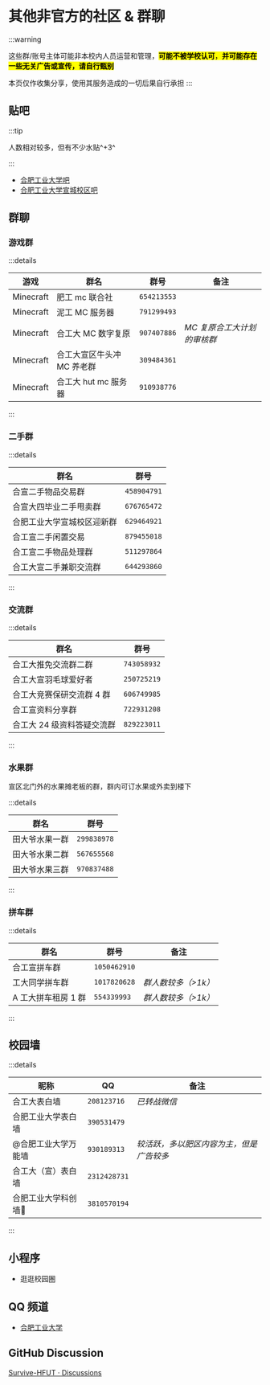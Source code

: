 # 其他非官方的社区 & 群聊

:::warning

这些群/账号主体可能非本校内人员运营和管理，<mark>**可能不被学校认可**，**并可能存在一些无关广告或宣传，请自行甄别**</mark>

本页仅作收集分享，使用其服务造成的一切后果自行承担
:::

## 贴吧

:::tip

人数相对较多，但有不少水贴^+3^

:::

- [合肥工业大学吧](https://tieba.baidu.com/f?kw=%E5%90%88%E8%82%A5%E5%B7%A5%E4%B8%9A%E5%A4%A7%E5%AD%A6&ie=utf-8)
- [合肥工业大学宣城校区吧](https://tieba.baidu.com/f?kw=%E5%90%88%E8%82%A5%E5%B7%A5%E4%B8%9A%E5%A4%A7%E5%AD%A6%E5%AE%A3%E5%9F%8E%E6%A0%A1%E5%8C%BA&fr=index)

## 群聊

### 游戏群

:::details

| 游戏      | 群名                       | 群号        | 备注                        |
| --------- | -------------------------- | ----------- | --------------------------- |
| Minecraft | 肥工 mc 联合社             | `654213553` |                             |
| Minecraft | 泥工 MC 服务器             | `791299493` |                             |
| Minecraft | 合工大 MC 数字复原         | `907407886` | _MC 复原合工大计划的审核群_ |
| Minecraft | 合工大宣区牛头冲 MC 养老群 | `309484361` |                             |
| Minecraft | 合工大 hut mc 服务器       | `910938776` |                             |

:::

### 二手群

:::details

| 群名                       | 群号        |
| -------------------------- | ----------- |
| 合宣二手物品交易群         | `458904791` |
| 合宣大四毕业二手甩卖群     | `676765472` |
| 合肥工业大学宣城校区迎新群 | `629464921` |
| 合工宣二手闲置交易         | `879455018` |
| 合工宣二手物品处理群       | `511297864` |
| 合工大宣二手兼职交流群     | `644293860` |

:::

### 交流群

:::details

| 群名                       | 群号        |
| -------------------------- | ----------- |
| 合工大推免交流群二群       | `743058932` |
| 合工大宣羽毛球爱好者       | `250725219` |
| 合工大竞赛保研交流群 4 群  | `606749985` |
| 合工宣资料分享群           | `722931208` |
| 合工大 24 级资料答疑交流群 | `829223011` |

:::

### 水果群

宣区北门外的水果摊老板的群，群内可订水果或外卖到楼下

:::details

| 群名           | 群号        |
| -------------- | ----------- |
| 田大爷水果一群 | `299838978` |
| 田大爷水果二群 | `567655568` |
| 田大爷水果三群 | `970837488` |

:::

### 拼车群

:::details

| 群名                | 群号         | 备注                |
| ------------------- | ------------ | ------------------- |
| 合工宣拼车群        | `1050462910` |                     |
| 工大同学拼车群      | `1017820628` | _群人数较多（>1k）_ |
| A 工大拼车租房 1 群 | `554339993`  | _群人数较多（>1k）_ |

:::

## 校园墙

:::details

| 昵称                 | QQ           | 备注                                     |
| -------------------- | ------------ | ---------------------------------------- |
| 合工大表白墙         | `208123716`  | _已转战微信_                             |
| 合肥工业大学表白墙   | `390531479`  |                                          |
| @合肥工业大学万能墙  | `930189313`  | _较活跃，多以肥区内容为主，但是广告较多_ |
| 合工大（宣）表白墙   | `2312428731` |                                          |
| 合肥工业大学科创墙🌱 | `3810570194` |                                          |

:::

## 小程序

- 逛逛校园圈

## QQ 频道

- [合肥工业大学](https://pd.qq.com/s/4ja84q8pc)

## GitHub Discussion

[Survive-HFUT · Discussions](https://github.com/orgs/Survive-HFUT/discussions)
